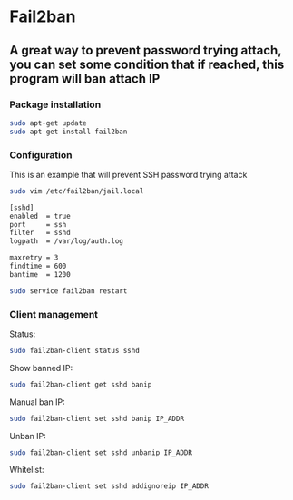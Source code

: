 # Fail2ban 

## A great way to prevent password trying attach, you can set some condition that if reached, this program will ban attach IP


### Package installation
```sh
sudo apt-get update
sudo apt-get install fail2ban
```

### Configuration

This is an example that will prevent SSH password trying attack

```sh
sudo vim /etc/fail2ban/jail.local
```

```sh
[sshd]
enabled  = true
port     = ssh
filter   = sshd
logpath  = /var/log/auth.log

maxretry = 3
findtime = 600
bantime  = 1200
```

```sh
sudo service fail2ban restart
```


### Client management

Status:
```sh
sudo fail2ban-client status sshd
```

Show banned IP:
```sh
sudo fail2ban-client get sshd banip
```

Manual ban IP:
```sh
sudo fail2ban-client set sshd banip IP_ADDR
```

Unban IP:
```sh
sudo fail2ban-client set sshd unbanip IP_ADDR
```

Whitelist:
```sh
sudo fail2ban-client set sshd addignoreip IP_ADDR
```

